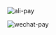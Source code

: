 <!-- ![wechat-pay](assets/wechat-pay.jpg |width=300) -->
<!-- ![ali-pay](assets/ali-pay.jpg |width=300) -->

![ali-pay](https://pic4.zhimg.com/80/v2-5ee6fa7e26b1dcdd75bd4db8b324ddca.jpg)

![wechat-pay](https://pic4.zhimg.com/80/v2-66dc5b7d9f58f897136d367acabfda47.jpg)
